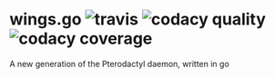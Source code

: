# wings.go ![travis](https://img.shields.io/travis/schrej/wings.svg?style=flat-square) ![codacy quality](https://img.shields.io/codacy/grade/27a1576bda86450f853b1052b12fa570.svg?style=flat-square) ![codacy coverage](https://img.shields.io/codacy/coverage/27a1576bda86450f853b1052b12fa570.svg?style=flat-square)
A new generation of the Pterodactyl daemon, written in go
